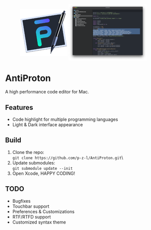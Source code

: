 <p align="center">
	<img src="https://raw.githubusercontent.com/p-z-l/AntiProton/master/AntiProton/Assets.xcassets/AppIcon.appiconset/AntiProton.png" width="30%" align="center">
	<img src="https://raw.githubusercontent.com/p-z-l/AntiProton/master/screenshot.png" width="50%" align="center">
</p>

# AntiProton

A high performance code editor for Mac.

## Features

- Code highlight for multiple programming languages
- Light & Dark interface appearance

## Build
1. Clone the repo:\
`git clone https://github.com/p-z-l/AntiProton.git`\
2. Update  submodules:\
`git submodule update --init`
3. Open Xcode, HAPPY CODING!

## TODO
- Bugfixes
- Touchbar support
- Preferences & Customizations
- RTF/RTFD support
- Customized syntax theme
